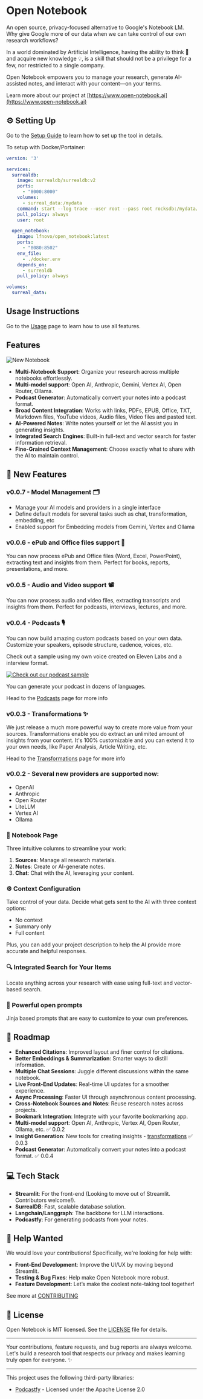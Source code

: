 # Open Notebook

An open source, privacy-focused alternative to Google's Notebook LM. Why give Google more of our data when we can take control of our own research workflows?

In a world dominated by Artificial Intelligence, having the ability to think 🧠 and acquire new knowledge 💡, is a skill that should not be a privilege for a few, nor restricted to a single company.

Open Notebook empowers you to manage your research, generate AI-assisted notes, and interact with your content—on your terms.

Learn more about our project at [https://www.open-notebook.ai](https://www.open-notebook.ai)

## ⚙️ Setting Up

Go to the [Setup Guide](docs/SETUP.md) to learn how to set up the tool in details.

To setup with Docker/Portainer:

```yaml
version: '3'

services:
  surrealdb:
    image: surrealdb/surrealdb:v2
    ports:
      - "8000:8000"
    volumes:
      - surreal_data:/mydata
    command: start --log trace --user root --pass root rocksdb:/mydata/mydatabase.db
    pull_policy: always
    user: root

  open_notebook:
    image: lfnovo/open_notebook:latest
    ports:
      - "8080:8502"
    env_file:
      - ./docker.env
    depends_on:
      - surrealdb
    pull_policy: always

volumes:
  surreal_data:

```


## Usage Instructions

Go to the [Usage](docs/USAGE.md) page to learn how to use all features.

## Features

![New Notebook](docs/assets/asset_list.png)


- **Multi-Notebook Support**: Organize your research across multiple notebooks effortlessly.
- **Multi-model support**: Open AI, Anthropic, Gemini, Vertex AI, Open Router, Ollama.
- **Podcast Generator**: Automatically convert your notes into a podcast format.
- **Broad Content Integration**: Works with links, PDFs, EPUB, Office, TXT, Markdown files, YouTube videos, Audio files, Video files and pasted text.
- **AI-Powered Notes**: Write notes yourself or let the AI assist you in generating insights.
- **Integrated Search Engines**: Built-in full-text and vector search for faster information retrieval.
- **Fine-Grained Context Management**: Choose exactly what to share with the AI to maintain control.

## 🚀 New Features

### v0.0.7 - Model Management  🗂️

- Manage your AI models and providers in a single interface
- Define default models for several tasks such as chat, transformation, embedding, etc
- Enabled support for Embedding models from Gemini, Vertex and Ollama

### v0.0.6 - ePub and Office files support 📄

You can now process ePub and Office files (Word, Excel, PowerPoint), extracting text and insights from them. Perfect for books, reports, presentations, and more.

### v0.0.5 - Audio and Video support 📽️

You can now process audio and video files, extracting transcripts and insights from them. Perfect for podcasts, interviews, lectures, and more.

### v0.0.4 - Podcasts  🎙️

You can now build amazing custom podcasts based on your own data. Customize your speakers, episode structure, cadence, voices, etc. 

Check out a sample using my own voice created on Eleven Labs and a interview format. 

[![Check out our podcast sample](https://img.youtube.com/vi/MSGtUFohft0/0.jpg)](https://www.youtube.com/watch?v=MSGtUFohft0)

You can generate your podcast in dozens of languages.

Head to the [Podcasts](docs/PODCASTS.md) page for more info

### v0.0.3 - Transformations ✨

We just release a much more powerful way to create more value from your sources.
Transformations enable you do extract an unlimited amount of insights from your content.
It's 100% customizable and you can extend it to your own needs, like Paper Analysis, Article Writing, etc.

Head to the [Transformations](docs/TRANSFORMATIONS.md) page for more info

### v0.0.2 - Several new providers are supported now:

- OpenAI
- Anthropic
- Open Router
- LiteLLM
- Vertex AI
- Ollama

### 📝 Notebook Page

Three intuitive columns to streamline your work:
1. **Sources**: Manage all research materials.
2. **Notes**: Create or AI-generate notes.
3. **Chat**: Chat with the AI, leveraging your content.

### ⚙️ Context Configuration

Take control of your data. Decide what gets sent to the AI with three context options:
- No context
- Summary only
- Full content

Plus, you can add your project description to help the AI provide more accurate and helpful responses.

### 🔍 Integrated Search for Your Items

Locate anything across your research with ease using full-text and vector-based search.

### 💬 Powerful open prompts

Jinja based prompts that are easy to customize to your own preferences.


## 🌟 Roadmap

- **Enhanced Citations**: Improved layout and finer control for citations.
- **Better Embeddings & Summarization**: Smarter ways to distill information.
- **Multiple Chat Sessions**: Juggle different discussions within the same notebook.
- **Live Front-End Updates**: Real-time UI updates for a smoother experience.
- **Async Processing**: Faster UI through asynchronous content processing.
- **Cross-Notebook Sources and Notes**: Reuse research notes across projects.
- **Bookmark Integration**: Integrate with your favorite bookmarking app.
- **Multi-model support**: Open AI, Anthropic, Vertex AI, Open Router, Ollama, etc. ✅ 0.0.2
- **Insight Generation**: New tools for creating insights - [transformations](docs/TRANSFORMATIONS.md) ✅ 0.0.3
- **Podcast Generator**: Automatically convert your notes into a podcast format.  ✅ 0.0.4


## 💻 Tech Stack

- **Streamlit**: For the front-end (Looking to move out of Streamlit. Contributors welcome!).
- **SurrealDB**: Fast, scalable database solution.
- **Langchain/Langgraph**: The backbone for LLM interactions.
- **Podcastfy**: For generating podcasts from your notes.


## 🙌 Help Wanted

We would love your contributions! Specifically, we're looking for help with:
- **Front-End Development**: Improve the UI/UX by moving beyond Streamlit.
- **Testing & Bug Fixes**: Help make Open Notebook more robust.
- **Feature Development**: Let’s make the coolest note-taking tool together!

See more at [CONTRIBUTING](CONTRIBUTING.md)
## 📄 License

Open Notebook is MIT licensed. See the [LICENSE](LICENSE) file for details.

---

Your contributions, feature requests, and bug reports are always welcome. Let's build a research tool that respects our privacy and makes learning truly open for everyone. ✨

---

This project uses the following third-party libraries:

- [Podcastfy](https://github.com/souzatharsis/podcastfy) - Licensed under the Apache License 2.0